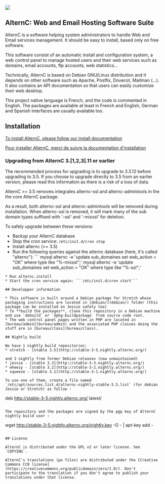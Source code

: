 ![](https://alternc.com/logo.png)

## AlternC: Web and Email Hosting Software Suite 

AlternC is a software helping system administrators to handle Web and Email services management. It should be easy to install, based only on free software. 

This software consist of an automatic install and configuration system, a web control panel to manage hosted users and their web services such as domains, email accounts, ftp accounts, web statistics...

Technically, AlternC is based on Debian GNU/Linux distribution and it depends on other software such as Apache, Postfix, Dovecot, Mailman (...). It also contains an API documentation so that users can easily customize their web desktop.

This project native language is French, and the code is commented in English. The packages are available at least in French and English, German and Spanish interfaces are usually available too.


## Installation

[To install AlternC, please follow our install documentation](https://alternc.com/Install-en)

[Pour installer AlternC, merci de suivre la documentation d'installation](https://alternc.com/Install-fr)

### Upgrading from AlternC 3.[1,2,3].11 or earlier

The recommended process for upgrading is to upgrade to 3.3.12 before upgrading to 3.5. If
you choose to upgrade directly to 3.5 from an earlier version, please read this information
as there is a risk of a loss of data.

AlternC >= 3.5 removes integrates alternc-ssl and alternc-admintools in the the core AlternC package.

As a result, both alternc-ssl and alternc-admintools will be removed during installation.
When alternc-ssl is removed, it will mark many of the sub domain types suffixed with '-ssl'
and '-mixssl' for deletion.

To safely upgrade between these versions:

* Backup your AlternC database
* Stop the cron service: ```/etc/init.d/cron stop```
* Install alternc (>= 3.5)
* Run the following queries against the alternc database (here, it's called "alternc"): ```
mysql alternc -e 'update sub_domaines set web_action = "OK" where type like "%-mixssl";'
mysql alternc -e 'update sub_domaines set web_action = "OK" where type like "%-ssl";'
```
* Run alternc.install
* Start the cron service again: ```/etc/init.d/cron start```

## Developper information

* This software is built around a Debian package for Stretch whose packaging instructions are located in [debian/](debian/) folder (this package can be installed on Jessie safely too)
* To **build the packages**, clone this repository in a Debian machine and use `debuild` or `dpkg-buildpackage` from source code root.
* The web control panel pages written in PHP are located in [bureau/admin](bureau/admin) and the associated PHP classes doing the stuff are in [bureau/class](bureau/class).

## Nightly build

We have 1 nightly build repositories:
* stretch - [stable 3.5](http://stable-3-5.nightly.alternc.org/)

and 3 nightly from former Debian releases (now unmaintained) 
* jessie - [stable 3.3](http://stable-3-3.nightly.alternc.org/)
* wheezy - [stable 3.2](http://stable-3-2.nightly.alternc.org/)
* squeeze - [stable 3.1](http://stable-3-1.nightly.alternc.org/)

To use one of them, create a file named `/etc/apt/sources.list.d/alternc-nightly-stable-3.5.list` (for debian Jessie or Stretch) as follow :

```
 deb http://stable-3-5.nightly.alternc.org/ latest/
```

The repository and the packages are signed by the pgp key of AlternC nightly build user :

```
wget http://stable-3-5.nightly.alternc.org/nightly.key -O - | apt-key add - 
```

## License

AlternC is distributed under the GPL v2 or later license. See `COPYING`.

AlternC's translations (po files) are distributed under the [Creative Commons CC0 license](https://creativecommons.org/publicdomain/zero/1.0/). Don't participate to the translation if you don't agree to publish your translations under that license.

